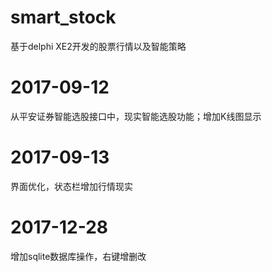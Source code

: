 # smart_stock
基于delphi XE2开发的股票行情以及智能策略

# 2017-09-12
从平安证券智能选股接口中，现实智能选股功能；增加K线图显示

# 2017-09-13
界面优化，状态栏增加行情现实

# 2017-12-28
增加sqlite数据库操作，右键增删改